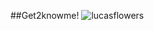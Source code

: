 ##Get2knowme!
![lucasflowers](https://github.com/imXuxicidal/idk/blob/415665725d2621f183a98b9cc6bdc95b5e7db640/fc6ebe76dcb378befd7620b82bd4d0fa.jpg)
<!--
**imXuxicidal/imXuxicidal** is a ✨ _special_ ✨ repository because its `README.md` (this file) appears on your GitHub profile.

Here are some ideas to get you started:

- 🔭 I’m currently working on ...
- 🌱 I’m currently learning ...
- 👯 I’m looking to collaborate on ...
- 🤔 I’m looking for help with ...
- 💬 Ask me about ...
- 📫 How to reach me: ...
- 😄 Pronouns: ...
- ⚡ Fun fact: ...
-->
